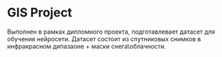 # GIS Project
Выполнен в рамках дипломного проекта, подготавлевает датасет для обучения нейросети.
Датасет состоит из спутниковых снимков в инфракрасном дипазаоне + маски снега\облачности.
